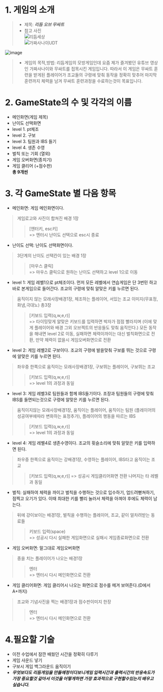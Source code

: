 # 1. 게임의 소개
>- 제목: ***리듬 오브 무싸트***   
>- 참고 사진   
![리듬세상](https://img1.daumcdn.net/thumb/R800x0/?scode=mtistory2&fname=https%3A%2F%2Ft1.daumcdn.net%2Fcfile%2Ftistory%2F2167355058D28A3E29 "리듬세상")   
![가짜사나이UDT](https://i.ytimg.com/vi/Kb3ryVickFY/maxresdefault.jpg "가짜사나이 무싸트")   

![image](https://user-images.githubusercontent.com/70631485/95734772-dada6f00-0cbe-11eb-8f81-e7c01c88c0ca.png)
   
>- 게임의 목적,방법: 리듬게임의 모방게임인데 요즘 제가 즐겨봤던 유튜브 영상인 가짜사나이와 무싸트를 접목시킨 게임입니다. 따라서 이 게임은 무싸트 훈련을 받게된 플레이어가 조교들의 구령에 맞춰 동작을 정확히 맞추어 마지막 훈련까지 체력을 남겨 무싸트 훈련과정을 수료하는것이 목표입니다. 

# 2. GameState의 수 및 각각의 이름
  - 메인화면(게임 제목)      
  - 난이도 선택화면    
  - level 1. pt체조   
  - level 2. 구보   
  - level 3. 팀원과 IBS 들기   
  - level 4. 생존 수영   
  - 벌칙 또는 기회 (열외)   
  - 게임 오버화면(종치기)   
  - 게임 클리어 (+점수판)   
  **총 9개씬**   
  
# 3. 각 GameState 별 다음 항목
- 메인화면: 게임 메인화면이다.  
> 게임로고와 사진이 합쳐진 배경 1장   
> >[엔터키, esc키]  
> >=> 엔터시 난이도 선택으로 esc시 종료  
- 난이도 선택: 난이도 선택화면이다.   
> 3단계의 난이도 선택칸이 있는 배경 1장  
> >[마우스 클릭]  
> >=> 마우스 클릭으로 원하는 난이도 선택하고 level 1으로 이동   
- level 1: 게임 레벨1으로 pt체조이다. 먼저 모든 레벨에서 연습게임은 단 3번민 하고 바로 본게임으로 들어간다. 조교의 구령에 맞춰 알맞은 키를 누르면 된다.   
> 움직이지 않는 모래사장배경1장, 체조하는 플레이어, 서있는 조교 이미지(무표정,화냄,극대노) 총3장  
> >[키보드 입력(q,w,e,r)]  
> >=> 타이밍맞게 알맞은 키보드를 입력하면 박자가 점점 빨라지며 (이에 맞게 플레이어와 배경 그외 오브젝트의 반응들도 맞춰 움직인다.) 모든 동작을 해내면 level 2로 이동, 실패하면 체력이까이는 대신 벌칙화면으로 전환, 만약 체력이 없을시 게임오버화면으로 전환   
- level 2: 게임 레벨2로 구보이다. 조교의 구령에 발을맞춰 구보를 뛰는 것으로 구령에 알맞은 키를 누르면 된다.   
> 좌우중 한쪽으로 움직이는 모래사장배경1장, 구보뛰는 플레이어, 구보뛰는 조교   
> >[키보드 입력(q,w,e,r)]  
> >=> level 1의 과정과 동일       
- level 3: 게임 레벨3로 팀원들과 함께 IBS들기이다. 조장과 팀원들의 구령에 맞춰 IBS를 들면되는것으로 구령에 알맞은 키를 누르면 된다.   
> 움직이지않는 모래사장배경1장, 움직이는 플레이어, 움직이는 팀원 (플레이어의 성공여부에따라 변화하는 표정추가), 플레이어의 행동을 따르는 IBS  
> >[키보드 입력(q,w,e,r)]  
> >=> level 1의 과정과 동일 
- level 4: 게임 레벨4로 생존수영이다. 조교의 휫슬소리에 맞춰 알맞은 키를 입력하면 된다.    
> 좌우중 한쪽으로 움직이는 강배경1장, 수영하는 플레이어, IBS타고 움직이는 조교  
> >[키보드 입력(q,w,e,r)] 
> >=> 성공시 게임클리어화면 전환 나머지는 타 레벨과 동일 
- 벌칙: 실패하여 체력을 까이고 벌칙을 수행하는 것으로 입수하기, 업드려뻗쳐하기, 점찍고 오기가 있다. 이때 최대한 키를 빨리 눌러서 체력을 아껴야 후에도 체력이 남는다.   
> 뒤에 강이보이는 배경1장, 벌칙을 수행하는 플레이어, 조교, 같이 얼차려받는 동료들  
> >키보드 입력(space)  
> >=> 성공시 다시 실패한 게임화면으로 실패시 게임종료화면으로 전환   
- 게임 오버화면: 말그대로 게임오버화면    
> 종을 치는 플레이어가 나오는 배경1장  
> >엔터  
> >=> 엔터시 다시 메인화면으로 전환   
- 게임 클리어화면: 게임 클리어시 나오는 화면으로 점수를 메겨 보여준다.(D에서 A+까지)      
> 조교와 기념사진을 찍는 배경1장과 점수판이미지 한장  
> >엔터  
> >=> 엔터시 다시 메인화면으로 전환   

# 4.필요할 기술
  - 이전 수업에서 잠깐 배웠던 시간을 정확히 다루기   
  - 게임 사운드 넣기   
  - 구보시 게임 백그라운드 움직이기
  - ***무엇보다도 리듬게임을 만들예정이다보니게임 입력시간과 출력시간의 반응속도가 가장 중요할것 같아서 이것을 어떻게하면 가장 효과적으로 구현할수있는지 배우고 싶습니다.*** 
  
